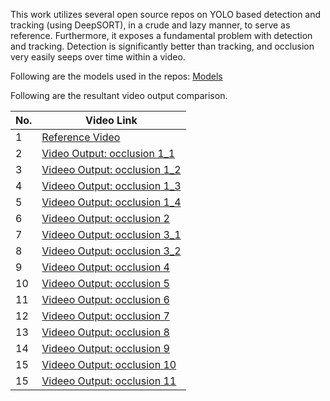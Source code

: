 This work utilizes several open source repos on YOLO based detection and tracking (using DeepSORT), in a crude and lazy manner, to serve as reference. Furthermore, it exposes a fundamental problem with detection and tracking. Detection is significantly better than tracking, and occlusion very easily seeps over time within a video.

Following are the models used in the repos: [Models](https://drive.google.com/drive/folders/1Rrg-GCYywYIAj_iATbJ0mRsgIyzQbOoU?usp=drive_link)

Following are the resultant video output comparison.

| No. | Video Link |
| --- | --- |
| 1 | [Reference Video](https://www.youtube.com/watch?v=video1link) |
| 2 | [Video Output: occlusion 1_1](https://www.youtube.com/watch?v=video2link) |
| 3 | [Videeo Output: occlusion 1_2](https://drive.google.com/file/d/1n_Vb1XphDr3c8DBkBLwKsrWKduSc-hSR/view?usp=sharing) |
| 4 | [Videeo Output: occlusion 1_3](https://drive.google.com/file/d/11ROifav5bUISmU1H5OsK7fWbDvfXbVhN/view?usp=drive_link) |
| 5 | [Videeo Output: occlusion 1_4](https://drive.google.com/file/d/1fBUL3GjM7aPVO3XKI2jbKTpwt-Gf6UtC/view?usp=drive_link) |
| 6 | [Videeo Output: occlusion 2](https://drive.google.com/file/d/1P4I3aE2vBDAKO1iQypY3Miv-7_sC0kaV/view?usp=drive_link) |
| 7 | [Videeo Output: occlusion 3_1](https://drive.google.com/file/d/1Dm1cTvrXQYaFtk1azrPTsyqgnrlTvYac/view?usp=drive_link) |
| 8 | [Videeo Output: occlusion 3_2](https://drive.google.com/file/d/1VnHE1Y8k-7IC4rGxlgC5kFnZjHU2ra0x/view?usp=drive_link) |
| 9 | [Videeo Output: occlusion 4](https://drive.google.com/file/d/1RcC21eA3FeLQhFqOIXvemH7ovCNMWZe7/view?usp=drive_link) |
| 10 | [Videeo Output: occlusion 5](https://drive.google.com/file/d/1zMJoeKUpaMdYfY7W-3g4DxazpYSIzj_h/view?usp=drive_link) |
| 11 | [Videeo Output: occlusion 6](https://drive.google.com/file/d/1o9IFlLkDAicNgqeT9kV_WlAc1FH-k3Vi/view?usp=drive_link) |
| 12 | [Videeo Output: occlusion 7](https://drive.google.com/file/d/1gfqsDs4gSgNPWhYa-j9wOgPmQYYkBqZF/view?usp=drive_link) |
| 13| [Videeo Output: occlusion 8](https://drive.google.com/file/d/1FUc0WuZ7uI4Bpuw7HNMPOyqMyqiK4LPk/view?usp=drive_link) |
| 14 | [Videeo Output: occlusion 9](https://drive.google.com/file/d/1WbbhJUEWV40VMWnH7zKjXpzdHBzG5T0x/view?usp=drive_link) |
| 15 | [Videeo Output: occlusion 10](https://drive.google.com/file/d/1ryT92frW-jCgkbNFDcAATd8jeGEiubzS/view?usp=drive_link) |
| 15 | [Videeo Output: occlusion 11](https://drive.google.com/file/d/1X7nF1e1Fsq2t2hGHPQgQRqFRl4JLvqty/view?usp=drive_link) |

